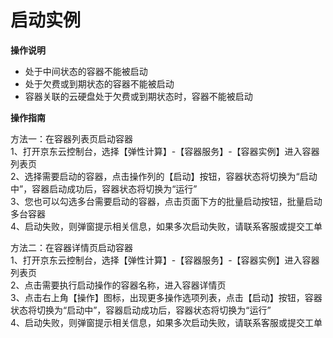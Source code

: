 
# 启动实例

**操作说明**  
- 处于中间状态的容器不能被启动  
- 处于欠费或到期状态的容器不能被启动  
- 容器关联的云硬盘处于欠费或到期状态时，容器不能被启动  

**操作指南**

方法一：在容器列表页启动容器  
1、打开京东云控制台，选择【弹性计算】-【容器服务】-【容器实例】进入容器列表页  
2、选择需要启动的容器，点击操作列的【启动】按钮，容器状态将切换为“启动中”，容器启动成功后，容器状态将切换为“运行”  
3、您也可以勾选多台需要启动的容器，点击页面下方的批量启动按钮，批量启动多台容器  
4、启动失败，则弹窗提示相关信息，如果多次启动失败，请联系客服或提交工单  

方法二：在容器详情页启动容器  
1、打开京东云控制台，选择【弹性计算】-【容器服务】-【容器实例】进入容器列表页  
2、点击需要执行启动操作的容器名称，进入容器详情页  
3、点击右上角【操作】图标，出现更多操作选项列表，点击【启动】按钮，容器状态将切换为“启动中”，容器启动成功后，容器状态将切换为“运行”  
4、启动失败，则弹窗提示相关信息，如果多次启动失败，请联系客服或提交工单  
